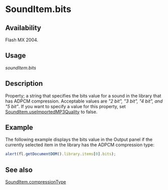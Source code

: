 # SoundItem.bits

## Availability

Flash MX 2004.

## Usage

*soundItem.bits*

## Description

Property; a string that specifies the bits value for a sound in the library that has ADPCM compression. Acceptable values are *"2 bit", "3 bit", "4 bit", and "5 bit"*.
If you want to specify a value for this property, set [SoundItem.useImportedMP3Quality](../SoundItem_object/SoundItem13.md) to false.

## Example

The following example displays the bits value in the Output panel if the currently selected item in the library has the ADPCM compression type:

```javascript
alert(fl.getDocumentDOM().library.items[0].bits);
```

## See also

[SoundItem.compressionType](../SoundItem_object/SoundItem2.md)
